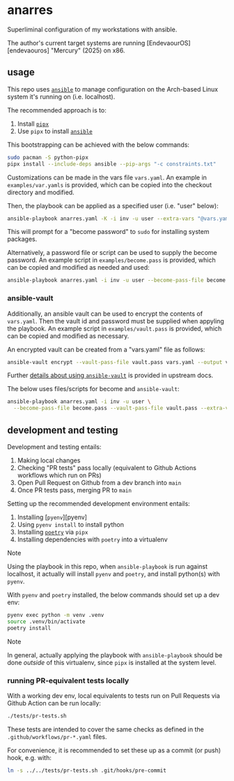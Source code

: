 # anarres

Superliminal configuration of my workstations with ansible.

The author's current target systems are running [EndevaourOS][endevaouros] "Mercury" (2025) on x86.

## usage

This repo uses [`ansible`][ansible] to manage configuration on the Arch-based Linux system
it's running on (i.e. localhost).

The recommended approach is to:

1. Install [`pipx`][pipx]
1. Use `pipx` to install [`ansible`][ansible]

This bootstrapping can be achieved with the below commands:

```bash
sudo pacman -S python-pipx
pipx install --include-deps ansible --pip-args "-c constraints.txt"
```

Customizations can be made in the vars file `vars.yaml`. An example in `examples/var.yamls` is provided, which
can be copied into the checkout directory and modified.

Then, the playbook can be applied as a specified user (i.e. "user" below):

```bash
ansible-playbook anarres.yaml -K -i inv -u user --extra-vars "@vars.yaml"
```

This will prompt for a "become password" to `sudo` for installing system packages.

Alternatively, a password file or script can be used to supply the become password. An example script
in `examples/become.pass` is provided, which can be copied and modified as needed and used:

```bash
ansible-playbook anarres.yaml -i inv -u user --become-pass-file become.pass --extra-vars "@vars.yaml"
```

### ansible-vault

Additionally, an ansible vault can be used to encrypt the contents of `vars.yaml`. Then the vault id and password
must be supplied when appyling the playbook. An example script in `examples/vault.pass` is provided, which
can be copied and modified as necessary.

An encrypted vault can be created from a "vars.yaml" file as follows:

```bash
ansible-vault encrypt --vault-pass-file vault.pass vars.yaml --output vault.yaml
```

Further [details about using `ansible-vault`][ansible-vault] is provided in upstream docs.

The below uses files/scripts for become and `ansible-vault`:

```bash
ansible-playbook anarres.yaml -i inv -u user \
  --become-pass-file become.pass --vault-pass-file vault.pass --extra-vars "@vault.yaml"
```

## development and testing

Development and testing entails:

1. Making local changes
1. Checking "PR tests" pass locally (equivalent to Github Actions workflows which run on PRs)
1. Open Pull Request on Github from a dev branch into `main`
1. Once PR tests pass, merging PR to `main` 

Setting up the recommended development environment entails:

1. Installing [`pyenv`][pyenv]
1. Using `pyenv install` to install python
1. Installing [`poetry`][poetry] via `pipx`
1. Installing dependencies with `poetry` into a virtualenv

> [!NOTE]
> Using the playbook in this repo, when `ansible-playbook` is run against localhost, it actually will
> install `pyenv` and `poetry`, and install python(s) with `pyenv`. 

With `pyenv` and `poetry` installed, the below commands should set up a dev env:

```bash
pyenv exec python -m venv .venv
source .venv/bin/activate
poetry install
```

> [!NOTE]
> In general, actually applying the playbook with `ansible-playbook` should be done _outside_ of this virtualenv,
> since `pipx` is installed at the system level.

### running PR-equivalent tests locally

With a working dev env, local equivalents to tests run on Pull Requests via Github Action can be run locally:

```bash
./tests/pr-tests.sh
```

These tests are intended to cover the same checks as defined in the `.github/workflows/pr-*.yaml` files.

For convenience, it is recommended to set these up as a commit (or push) hook, e.g. with:

```bash
ln -s ../../tests/pr-tests.sh .git/hooks/pre-commit
```

[ansible]: https://github.com/ansible/ansible
[ansible-vault]: https://docs.ansible.com/ansible/latest/cli/ansible-vault.html
[endeavouros]: https://endeavouros.com/
[pipx]: https://github.com/pypa/pipx 
[poetry]: https://github.com/python-poetry/poetry
